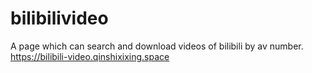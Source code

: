 # bilibilivideo
A page which can search and download videos of bilibili by av number. https://bilibili-video.qinshixixing.space

